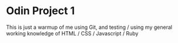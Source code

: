 # Odin Project 1
This is just a warmup of me using Git, and testing / using my general working knowledge of HTML / CSS / Javascript / Ruby
